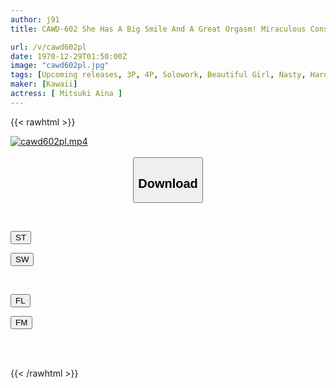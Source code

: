 ```yaml
---
author: j91
title: CAWD-602 She Has A Big Smile And A Great Orgasm! Miraculous Constricted Amateur Office Lady Aina Mizuki's First Experience Mecha X 2 Climax 3 Productions

url: /v/cawd602pl
date: 1970-12-29T01:50:00Z
image: "cawd602pl.jpg"
tags: [Upcoming releases, 3P, 4P, Solowork, Beautiful Girl, Nasty, Hardcore, Slender, Male Squirting	]
maker: [Kawaii]
actress: [ Mitsuki Aina ]
---
```



{{< rawhtml >}}

<div class="video" data-videoid="pending_link.html">
    <a href="javascript:;">
        <img src="/v/cawd602pl/cawd602pl.jpg" width="WIDTH" height="HEIGHT" alt="cawd602pl.mp4" loading="lazy">
    </a>
</div>

<script type="text/javascript" src="https://j91.asia/asset/on-demand-pend.js"></script>

<br>
  <link rel="stylesheet" href="https://j91.asia/asset/bs5.css">
  
  <center>
  <button class="btn btn-primary" type="button" data-bs-toggle="collapse" data-bs-target=".multi-collapse" aria-expanded="false" aria-controls="multiCollapseExample1 multiCollapseExample2"><h2>Download</h2></button></center>
</p>
<div class="row">
  <div class="col">
    <div class="collapse multi-collapse" id="multiCollapseExample1">
      <div class="card card-body">
	      	      <br>
<div class="buttons">  
<p><a href="https://j91.asia/pending_link.html" target="_blank"><button class="btn-hover color-3"><i class="fa fa-download"></i> ST</button></a></p>
<p><a href="https://j91.asia/pending_link.html" target="_blank"><button class="btn-hover color-2"><i class="fa fa-download"></i> SW</button></a></p></div>
    </div>
  </div>
</div>
  <div class="col">
    <div class="collapse multi-collapse" id="multiCollapseExample2">
      <div class="card card-body">
	      <br>
<div class="buttons">
<p><a href="https://j91.asia/pending_link.html" target="_blank"><button class="btn-hover color-9"><i class="fa fa-download"></i> FL</button></a></p>
<p><a href="https://j91.asia/pending_link.html" target="_blank"><button class="btn-hover color-8"><i class="fa fa-download"></i> FM</button></a></p></div>
<br><br>
      </div>
    </div>
  </div>
</div>

{{< /rawhtml >}}
